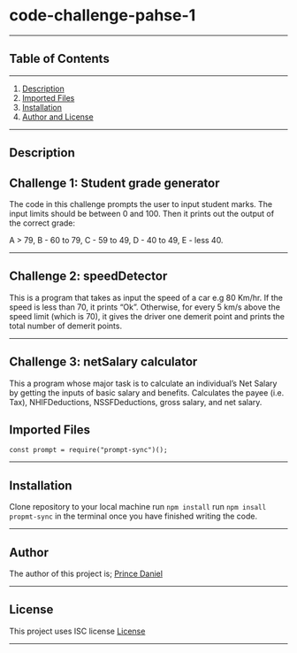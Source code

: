 # code-challenge-pahse-1
***


## Table of Contents
***
  1. [Description](#description)
  2. [Imported Files](#imported-files)
  3. [Installation](#installation)
  4. [Author and License](#author-and-license)
  ***
## Description

## Challenge 1: Student grade generator

The code in this challenge prompts the user to input student marks. The input limits should be between 0 and 100. Then it prints out the output of the correct grade: 

A > 79, B - 60 to 79, C -  59 to 49, D - 40 to 49, E - less 40.

***
## Challenge 2: speedDetector
This is a program that takes as input the speed of a car e.g 80 Km/hr. If the speed is less than 70, it prints “Ok”. Otherwise, for every 5 km/s above the speed limit (which is 70), it gives the driver one demerit point and prints the total number of demerit points.
***
## Challenge 3: netSalary calculator

This a program whose major task is to calculate an individual’s Net Salary by getting the inputs of basic salary and benefits. Calculates the payee (i.e. Tax), NHIFDeductions, NSSFDeductions, gross salary, and net salary. 

## Imported Files

<code>const prompt = require("prompt-sync")();</code>
***
## Installation

Clone repository to your local machine
run <code>npm install</code>
run <code>npm insall propmt-sync</code> in the terminal once you have finished writing the code.
***
## Author
The author of this project is; 
[Prince Daniel](https://github.com/prince475/code-challenge-pahse-1)
***
## License
This project uses ISC license
[License]("ISC")
***



